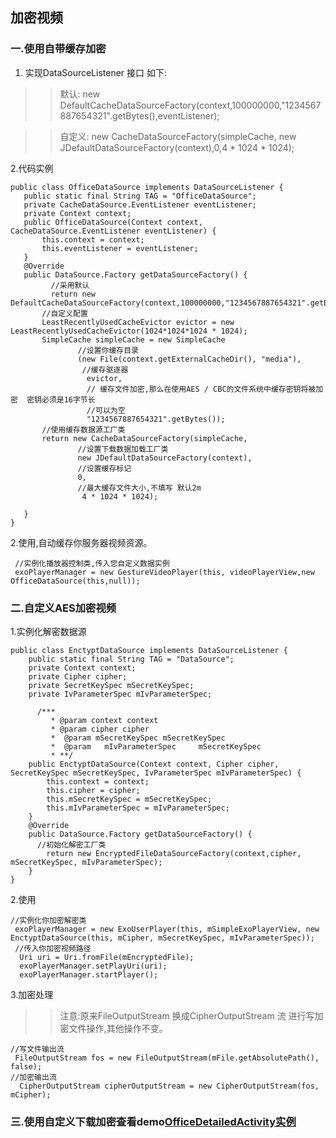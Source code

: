  ## 加密视频
 ### 一.使用自带缓存加密
  1. 实现DataSourceListener 接口  如下:
  
   >>默认:   new DefaultCacheDataSourceFactory(context,100000000,"1234567887654321".getBytes(),eventListener);
   
   >>自定义:  new CacheDataSourceFactory(simpleCache, new JDefaultDataSourceFactory(context),0,4 * 1024 * 1024);
 
   2.代码实例
 ````
public class OfficeDataSource implements DataSourceListener {
    public static final String TAG = "OfficeDataSource";
    private CacheDataSource.EventListener eventListener;
    private Context context;
    public OfficeDataSource(Context context, CacheDataSource.EventListener eventListener) {
        this.context = context;
        this.eventListener = eventListener;
    }
    @Override
    public DataSource.Factory getDataSourceFactory() {
          //采用默认
          return new DefaultCacheDataSourceFactory(context,100000000,"1234567887654321".getBytes(),eventListener);
        //自定义配置
        LeastRecentlyUsedCacheEvictor evictor = new LeastRecentlyUsedCacheEvictor(1024*1024*1024 * 1024);
        SimpleCache simpleCache = new SimpleCache
                //设置你缓存目录
                (new File(context.getExternalCacheDir(), "media"),
                 //缓存驱逐器
                  evictor,
                  // 缓存文件加密,那么在使用AES / CBC的文件系统中缓存密钥将被加密  密钥必须是16字节长
                  //可以为空
                  "1234567887654321".getBytes());
        //使用缓存数据源工厂类
        return new CacheDataSourceFactory(simpleCache,
                //设置下载数据加载工厂类
                new JDefaultDataSourceFactory(context),
                //设置缓存标记
                0,
                //最大缓存文件大小,不填写 默认2m 
                 4 * 1024 * 1024);
         
    }
 }
 ````
 2.使用,自动缓存你服务器视频资源。
 ````
  //实例化播放器控制类,传入您自定义数据实例
  exoPlayerManager = new GestureVideoPlayer(this, videoPlayerView,new OfficeDataSource(this,null));
 ```` 
 
 ### 二.自定义AES加密视频
  1.实例化解密数据源
```
public class EnctyptDataSource implements DataSourceListener {
    public static final String TAG = "DataSource";
    private Context context;
    private Cipher cipher;
    private SecretKeySpec mSecretKeySpec;
    private IvParameterSpec mIvParameterSpec;

      /***
         * @param context context
         * @param cipher cipher
         *  @param mSecretKeySpec mSecretKeySpec
         *  @param   mIvParameterSpec     mSecretKeySpec
         * **/
    public EnctyptDataSource(Context context, Cipher cipher, SecretKeySpec mSecretKeySpec, IvParameterSpec mIvParameterSpec) {
        this.context = context;
        this.cipher = cipher;
        this.mSecretKeySpec = mSecretKeySpec;
        this.mIvParameterSpec = mIvParameterSpec;
    }
    @Override
    public DataSource.Factory getDataSourceFactory() {
      //初始化解密工厂类
        return new EncryptedFileDataSourceFactory(context,cipher, mSecretKeySpec, mIvParameterSpec);
    }
}

```
2.使用
````
//实例化你加密解密类
 exoPlayerManager = new ExoUserPlayer(this, mSimpleExoPlayerView, new EnctyptDataSource(this, mCipher, mSecretKeySpec, mIvParameterSpec));
 //传入你加密视频路径
  Uri uri = Uri.fromFile(mEncryptedFile);
  exoPlayerManager.setPlayUri(uri);
  exoPlayerManager.startPlayer();
````
3.加密处理
>> 注意:原来FileOutputStream 换成CipherOutputStream 流 进行写加密文件操作,其他操作不变。
````
//写文件输出流 
 FileOutputStream fos = new FileOutputStream(mFile.getAbsolutePath(), false);
//加密输出流 
  CipherOutputStream cipherOutputStream = new CipherOutputStream(fos, mCipher);
````
 ### 三.使用自定义下载加密查看demo[OfficeDetailedActivity实例]()



 
 
 
  
 